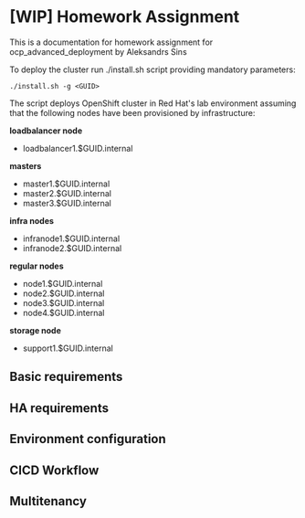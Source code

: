 [WIP] Homework Assignment
===================
This is a documentation for homework assignment for ocp_advanced_deployment by Aleksandrs Sins

To deploy the cluster run ./install.sh script providing mandatory parameters:

```
./install.sh -g <GUID>
```

The script deploys OpenShift cluster in Red Hat's lab environment assuming that the following nodes have been provisioned by infrastructure:

**loadbalancer node**
- loadbalancer1.$GUID.internal

**masters**
- master1.$GUID.internal
- master2.$GUID.internal
- master3.$GUID.internal


**infra nodes**
- infranode1.$GUID.internal
- infranode2.$GUID.internal


**regular nodes**
- node1.$GUID.internal
- node2.$GUID.internal
- node3.$GUID.internal
- node4.$GUID.internal


**storage node**
- support1.$GUID.internal


## Basic requirements

## HA requirements

## Environment configuration

## CICD Workflow

## Multitenancy